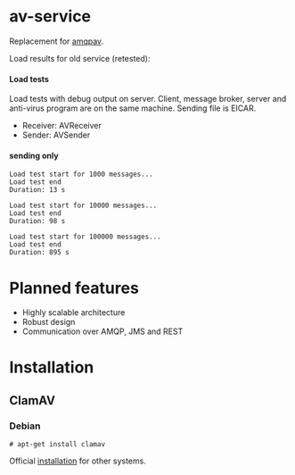 # av-service

Replacement for [amqpav](https://github.com/dvoraka/amqpav).

Load results for old service (retested):
#### Load tests
Load tests with debug output on server. Client, message broker, server and anti-virus program are on the same machine. Sending file is EICAR.

* Receiver: AVReceiver
* Sender: AVSender

#### sending only
```
Load test start for 1000 messages...
Load test end
Duration: 13 s
```
```
Load test start for 10000 messages...
Load test end
Duration: 98 s
```
```
Load test start for 100000 messages...
Load test end
Duration: 895 s
```

# Planned features
* Highly scalable architecture
* Robust design
* Communication over AMQP, JMS and REST

# Installation
## ClamAV
### Debian
```
# apt-get install clamav
```
Official [installation](http://www.clamav.net/documents/installing-clamav) for other systems.
